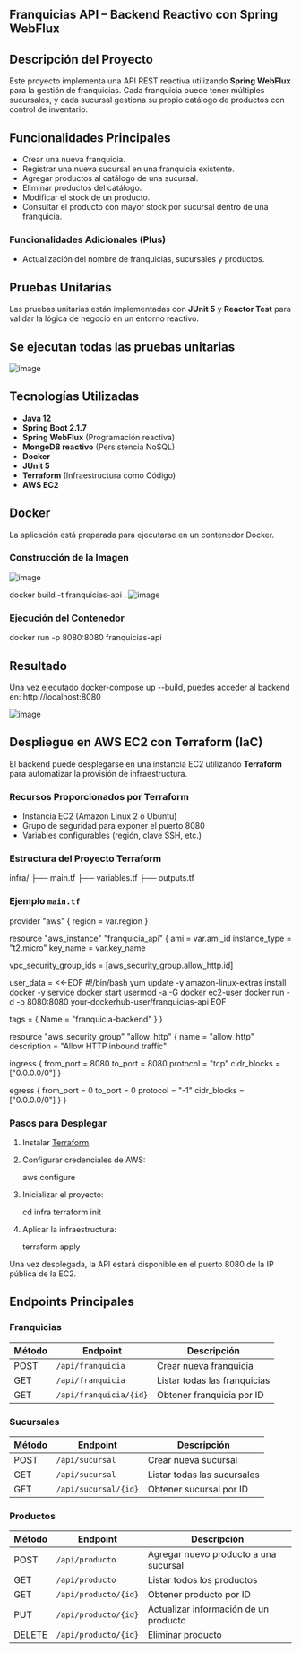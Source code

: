 ## Franquicias API – Backend Reactivo con Spring WebFlux

## Descripción del Proyecto

Este proyecto implementa una API REST reactiva utilizando **Spring WebFlux** para la gestión de franquicias. Cada franquicia puede tener múltiples sucursales, y cada sucursal gestiona su propio catálogo de productos con control de inventario.

## Funcionalidades Principales

- Crear una nueva franquicia.
- Registrar una nueva sucursal en una franquicia existente.
- Agregar productos al catálogo de una sucursal.
- Eliminar productos del catálogo.
- Modificar el stock de un producto.
- Consultar el producto con mayor stock por sucursal dentro de una franquicia.

### Funcionalidades Adicionales (Plus)

- Actualización del nombre de franquicias, sucursales y productos.

## Pruebas Unitarias

Las pruebas unitarias están implementadas con **JUnit 5** y **Reactor Test** para validar la lógica de negocio en un entorno reactivo.

## Se ejecutan todas las pruebas unitarias

![image](https://github.com/user-attachments/assets/0580a43b-e170-4e72-b9a1-21a9110614f5)



## Tecnologías Utilizadas

- **Java 12**
- **Spring Boot 2.1.7**
- **Spring WebFlux** (Programación reactiva)
- **MongoDB reactivo** (Persistencia NoSQL)
- **Docker**
- **JUnit 5**
- **Terraform** (Infraestructura como Código)
- **AWS EC2**

## Docker

La aplicación está preparada para ejecutarse en un contenedor Docker.

### Construcción de la Imagen

![image](https://github.com/user-attachments/assets/bffc8ade-d7f1-4b5c-9e10-d2a7ea633f73)

docker build -t franquicias-api .
![image](https://github.com/user-attachments/assets/c9597dc0-41dd-4a35-b777-4cf92cbb3dcc)


### Ejecución del Contenedor

docker run -p 8080:8080 franquicias-api

## Resultado
Una vez ejecutado docker-compose up --build, puedes acceder al backend en:
http://localhost:8080

![image](https://github.com/user-attachments/assets/b1462f77-f149-4598-a474-20ff2ac9ceda)

## Despliegue en AWS EC2 con Terraform (IaC)

El backend puede desplegarse en una instancia EC2 utilizando **Terraform** para automatizar la provisión de infraestructura.

### Recursos Proporcionados por Terraform

- Instancia EC2 (Amazon Linux 2 o Ubuntu)
- Grupo de seguridad para exponer el puerto 8080
- Variables configurables (región, clave SSH, etc.)

### Estructura del Proyecto Terraform


infra/
├── main.tf
├── variables.tf
├── outputs.tf


### Ejemplo `main.tf`


provider "aws" {
  region = var.region
}

resource "aws_instance" "franquicia_api" {
  ami           = var.ami_id
  instance_type = "t2.micro"
  key_name      = var.key_name

  vpc_security_group_ids = [aws_security_group.allow_http.id]

  user_data = <<-EOF
              #!/bin/bash
              yum update -y
              amazon-linux-extras install docker -y
              service docker start
              usermod -a -G docker ec2-user
              docker run -d -p 8080:8080 your-dockerhub-user/franquicias-api
              EOF

  tags = {
    Name = "franquicia-backend"
  }
}

resource "aws_security_group" "allow_http" {
  name        = "allow_http"
  description = "Allow HTTP inbound traffic"

  ingress {
    from_port   = 8080
    to_port     = 8080
    protocol    = "tcp"
    cidr_blocks = ["0.0.0.0/0"]
  }

  egress {
    from_port   = 0
    to_port     = 0
    protocol    = "-1"
    cidr_blocks = ["0.0.0.0/0"]
  }
}


### Pasos para Desplegar

1. Instalar [Terraform](https://www.terraform.io/).
2. Configurar credenciales de AWS:
 
   aws configure
  
3. Inicializar el proyecto:

   cd infra
   terraform init

4. Aplicar la infraestructura:
   
   terraform apply
   

Una vez desplegada, la API estará disponible en el puerto 8080 de la IP pública de la EC2.

## Endpoints Principales

### Franquicias

| Método | Endpoint                             | Descripción                  |
|--------|--------------------------------------|------------------------------|
| POST   | `/api/franquicia`                   | Crear nueva franquicia       |
| GET    | `/api/franquicia`                   | Listar todas las franquicias |
| GET    | `/api/franquicia/{id}`              | Obtener franquicia por ID    |

###  Sucursales

| Método | Endpoint                             | Descripción                            |
|--------|--------------------------------------|----------------------------------------|
| POST   | `/api/sucursal`                      | Crear nueva sucursal                   |
| GET    | `/api/sucursal`                      | Listar todas las sucursales            |
| GET    | `/api/sucursal/{id}`                 | Obtener sucursal por ID                |

### Productos

| Método | Endpoint                              | Descripción                            |
|--------|---------------------------------------|----------------------------------------|
| POST   | `/api/producto`                       | Agregar nuevo producto a una sucursal |
| GET    | `/api/producto`                       | Listar todos los productos              |
| GET    | `/api/producto/{id}`                  | Obtener producto por ID                 |
| PUT    | `/api/producto/{id}`                  | Actualizar información de un producto  |
| DELETE | `/api/producto/{id}`                  | Eliminar producto                       |

